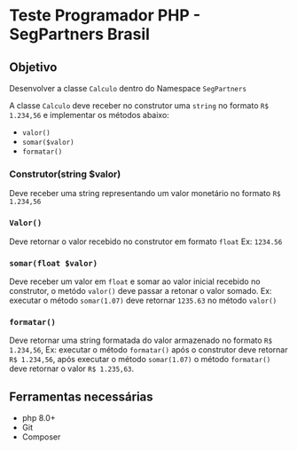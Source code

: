 # Teste Programador PHP - SegPartners Brasil

## Objetivo

Desenvolver a classe `Calculo` dentro do Namespace `SegPartners`

A classe `Calculo` deve receber no construtor uma `string` no formato `R$ 1.234,56` e implementar os métodos abaixo:

- `valor()`
- `somar($valor)`
- `formatar()`

### Construtor(string $valor)
Deve receber uma string representando um valor monetário no formato `R$ 1.234,56`

### `Valor()`
Deve retornar o valor recebido no construtor em formato `float` Ex: `1234.56`

### `somar(float $valor)`
Deve receber um valor em `float` e somar ao valor inicial recebido no construtor, o metódo `valor()` deve passar a retonar o valor somado. Ex: executar o método `somar(1.07)` deve retornar `1235.63` no método `valor()`

### `formatar()`
Deve retornar uma string formatada do valor armazenado no formato `R$ 1.234,56`, Ex: executar o método `formatar()` após o construtor deve retornar `R$ 1.234,56`, após executar o método `somar(1.07)` o método `formatar()` deve retornar o valor `R$ 1.235,63`.

## Ferramentas necessárias

- php 8.0+
- Git
- Composer
